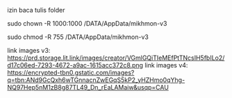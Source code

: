 izin baca tulis folder

sudo chown -R 1000:1000 /DATA/AppData/mikhmon-v3

sudo chmod -R 755 /DATA/AppData/mikhmon-v3

link images v3: https://prd.storage.lit.link/images/creator/VGmlGQiTIeMEfPtTNcsIH5fbILo2/d17c06ed-7293-4672-a9ac-1615acc372c8.png
link images v4: https://encrypted-tbn0.gstatic.com/images?q=tbn:ANd9GcQxh6wTGnnacnZwEGqS5kP2_yHZHmo0qYhg-NQ97Hep5nM1zB8g87TL49_Dn_rEaLAMaiw&usqp=CAU  
